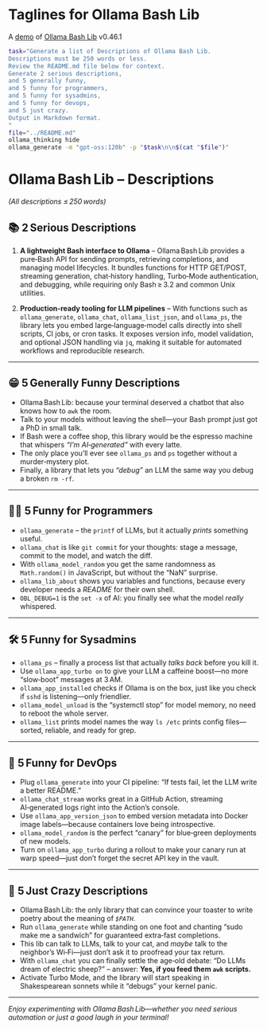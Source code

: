 # Taglines for Ollama Bash Lib

A [demo](../README.md#demos) of [Ollama Bash Lib](https://github.com/attogram/ollama-bash-lib) v0.46.1


```bash
task="Generate a list of Descriptions of Ollama Bash Lib.
Descriptions must be 250 words or less.
Review the README.md file below for context.
Generate 2 serious descriptions,
and 5 generally funny,
and 5 funny for programmers,
and 5 funny for sysadmins,
and 5 funny for devops,
and 5 just crazy.
Output in Markdown format.
"
file="../README.md"
ollama_thinking hide
ollama_generate -m "gpt-oss:120b" -p "$task\n\n$(cat "$file")"
```
# Ollama Bash Lib – Descriptions  

*(All descriptions ≤ 250 words)*  

## 📚 2 Serious Descriptions  
1. **A lightweight Bash interface to Ollama** – Ollama Bash Lib provides a pure‑Bash API for sending prompts, retrieving completions, and managing model lifecycles. It bundles functions for HTTP GET/POST, streaming generation, chat‑history handling, Turbo‑Mode authentication, and debugging, while requiring only Bash ≥ 3.2 and common Unix utilities.  

2. **Production‑ready tooling for LLM pipelines** – With functions such as `ollama_generate`, `ollama_chat`, `ollama_list_json`, and `ollama_ps`, the library lets you embed large‑language‑model calls directly into shell scripts, CI jobs, or cron tasks. It exposes version info, model validation, and optional JSON handling via `jq`, making it suitable for automated workflows and reproducible research.  

---  

## 😁 5 Generally Funny Descriptions  
- Ollama Bash Lib: because your terminal deserved a chatbot that also knows how to `awk` the room.  
- Talk to your models without leaving the shell—your Bash prompt just got a PhD in small talk.  
- If Bash were a coffee shop, this library would be the espresso machine that whispers *“I’m AI‑generated”* with every latte.  
- The only place you’ll ever see `ollama_ps` and `ps` together without a murder‑mystery plot.  
- Finally, a library that lets you *“debug”* an LLM the same way you debug a broken `rm -rf`.  

---  

## 👩‍💻 5 Funny for Programmers  
- `ollama_generate` – the `printf` of LLMs, but it actually *prints* something useful.  
- `ollama_chat` is like `git commit` for your thoughts: stage a message, commit to the model, and watch the diff.  
- With `ollama_model_random` you get the same randomness as `Math.random()` in JavaScript, but without the “NaN” surprise.  
- `ollama_lib_about` shows you variables and functions, because every developer needs a *README* for their own shell.  
- `OBL_DEBUG=1` is the `set -x` of AI: you finally see what the model *really* whispered.  

---  

## 🛠️ 5 Funny for Sysadmins  
- `ollama_ps` – finally a process list that actually *talks back* before you kill it.  
- Use `ollama_app_turbo on` to give your LLM a caffeine boost—no more “slow‑boot” messages at 3 AM.  
- `ollama_app_installed` checks if Ollama is on the box, just like you check if `sshd` is listening—only friendlier.  
- `ollama_model_unload` is the “systemctl stop” for model memory, no need to reboot the whole server.  
- `ollama_list` prints model names the way `ls /etc` prints config files—sorted, reliable, and ready for grep.  

---  

## 🚀 5 Funny for DevOps  
- Plug `ollama_generate` into your CI pipeline: “If tests fail, let the LLM write a better README.”  
- `ollama_chat_stream` works great in a GitHub Action, streaming AI‑generated logs right into the Action’s console.  
- Use `ollama_app_version_json` to embed version metadata into Docker image labels—because containers love being introspective.  
- `ollama_model_random` is the perfect “canary” for blue‑green deployments of new models.  
- Turn on `ollama_app_turbo` during a rollout to make your canary run at warp speed—just don’t forget the secret API key in the vault.  

---  

## 🤪 5 Just Crazy Descriptions  
- Ollama Bash Lib: the only library that can convince your toaster to write poetry about the meaning of *`$PATH`*.  
- Run `ollama_generate` while standing on one foot and chanting “sudo make me a sandwich” for guaranteed extra‑fast completions.  
- This lib can talk to LLMs, talk to your cat, and *maybe* talk to the neighbor’s Wi‑Fi—just don’t ask it to proofread your tax return.  
- With `ollama_chat` you can finally settle the age‑old debate: “Do LLMs dream of electric sheep?” – answer: **Yes, if you feed them `awk` scripts.**  
- Activate Turbo Mode, and the library will start speaking in Shakespearean sonnets while it “debugs” your kernel panic.  

---  

*Enjoy experimenting with Ollama Bash Lib—whether you need serious automation or just a good laugh in your terminal!*
